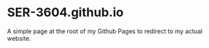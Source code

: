 # SER-3604.github.io
A simple page at the root of my Github Pages to redirect to my actual website.

